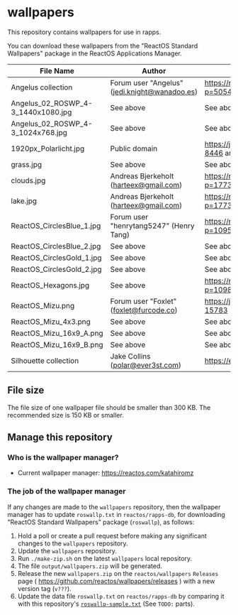# wallpapers

This repository contains wallpapers for use in rapps.

You can download these wallpapers from the "ReactOS Standard Wallpapers" package in the ReactOS Applications Manager.

| File Name                          | Author                                        | Origin                                                     |
|------------------------------------|-----------------------------------------------|------------------------------------------------------------|
| Angelus collection                 | Forum user "Angelus" (jedi.knight@wanadoo.es) | https://reactos.org/forum/viewtopic.php?p=50543#p50543     |
| Angelus_02_ROSWP_4-3_1440x1080.jpg | See above                                     | See above                                                  |
| Angelus_02_ROSWP_4-3_1024x768.jpg  | See above                                     | See above                                                  |
| 1920px_Polarlicht.jpg              | Public domain                                 | https://jira.reactos.org/browse/CORE-8446 and links inside |
| grass.jpg                          | See above                                     | See above                                                  |
| clouds.jpg                         | Andreas Bjerkeholt (harteex@gmail.com)        | https://reactos.org/forum/viewtopic.php?p=17732#p17732     |
| lake.jpg                           | Andreas Bjerkeholt (harteex@gmail.com)        | https://reactos.org/forum/viewtopic.php?p=17732#p17732     |
| ReactOS_CirclesBlue_1.jpg          | Forum user "henrytang5247" (Henry Tang)       | https://reactos.org/forum/viewtopic.php?p=109529#p109529   |
| ReactOS_CirclesBlue_2.jpg          | See above                                     | See above                                                  |
| ReactOS_CirclesGold_1.jpg          | See above                                     | See above                                                  |
| ReactOS_CirclesGold_2.jpg          | See above                                     | See above                                                  |
| ReactOS_Hexagons.jpg               | See above                                     | https://reactos.org/forum/viewtopic.php?p=109866#p109866   |
| ReactOS_Mizu.png                   | Forum user "Foxlet" (foxlet@furcode.co)       | https://jira.reactos.org/browse/CORE-15783                 |
| ReactOS_Mizu_4x3.png               | See above                                     | See above                                                  |
| ReactOS_Mizu_16x9_A.png            | See above                                     | See above                                                  |
| ReactOS_Mizu_16x9_B.png            | See above                                     | See above                                                  |
| Silhouette collection              | Jake Collins (polar@ever3st.com)              | https://ever3st.com/Graphics/Loot/                         |

## File size

The file size of one wallpaper file should be smaller than 300 KB. The recommended size is 150 KB or smaller.

## Manage this repository

### Who is the wallpaper manager?

- Current wallpaper manager: https://reactos.com/katahiromz

### The job of the wallpaper manager

If any changes are made to the `wallpapers` repository, then the wallpaper manager has to update `roswallp.txt` in `reactos/rapps-db`, for downloading "ReactOS Standard Wallpapers" package (`roswallp`), as follows:

1. Hold a poll or create a pull request before making any significant changes to the `wallpapers` repository.
2. Update the `wallpapers` repository.
3. Run `./make-zip.sh` on the latest `wallpapers` local repository.
4. The file `output/wallpapers.zip` will be generated.
5. Release the new `wallpapers.zip` on the `reactos/wallpapers` `Releases` page ( https://github.com/reactos/wallpapers/releases ) with a new version tag (`v???`).
6. Update the data file `roswallp.txt` on `reactos/rapps-db` by comparing it with this repository's [`roswallp-sample.txt`](roswallp-sample.txt) (See `TODO:` parts).
